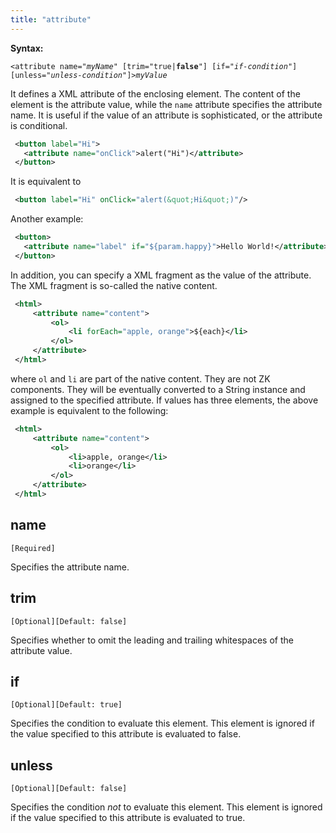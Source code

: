 ```yaml
---
title: "attribute"
---
```




**Syntax:**

`<attribute name="`*`myName`*`" [trim="true|`**`false`**`"] [if="`*`if-condition`*`"] [unless="`*`unless-condition`*`"]>`*`myValue`*</attribute>

It defines a XML attribute of the enclosing element. The content of the
element is the attribute value, while the `name` attribute specifies the
attribute name. It is useful if the value of an attribute is
sophisticated, or the attribute is conditional.

```xml
 <button label="Hi">
   <attribute name="onClick">alert("Hi")</attribute>
 </button>
```

It is equivalent to

```xml
 <button label="Hi" onClick="alert(&quot;Hi&quot;)"/>
```

Another example:

```xml
 <button>
   <attribute name="label" if="${param.happy}">Hello World!</attribute>
 </button>
```

In addition, you can specify a XML fragment as the value of the
attribute. The XML fragment is so-called the native content.

```xml
 <html>
     <attribute name="content">
         <ol>
             <li forEach="apple, orange">${each}</li>
         </ol>
     </attribute>
 </html>
```

where `ol` and `li` are part of the native content. They are not ZK
components. They will be eventually converted to a String instance and
assigned to the specified attribute. If values has three elements, the
above example is equivalent to the following:

```xml
 <html>
     <attribute name="content">
         <ol>
             <li>apple, orange</li>
             <li>orange</li>
         </ol>
     </attribute>
 </html>
```

## name

`[Required]`

Specifies the attribute name.

## trim

`[Optional][Default: false]`

Specifies whether to omit the leading and trailing whitespaces of the
attribute value.

## if

`[Optional][Default: true]`

Specifies the condition to evaluate this element. This element is
ignored if the value specified to this attribute is evaluated to false.

## unless

`[Optional][Default: false]`

Specifies the condition *not* to evaluate this element. This element is
ignored if the value specified to this attribute is evaluated to true.

#
